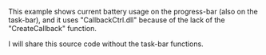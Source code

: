 This example shows current battery usage on the progress-bar (also on the task-bar), and it uses "CallbackCtrl.dll" because of the lack of the "CreateCallback" function.

I will share this source code without the task-bar functions.